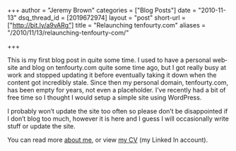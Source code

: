 +++
author = "Jeremy Brown"
categories = ["Blog Posts"]
date = "2010-11-13"
dsq_thread_id = [2019672974]
layout = "post"
short-url = ["http://bit.ly/a9vARg"]
title = "Relaunching tenfourty.com"
aliases = "/2010/11/13/relaunching-tenfourty-com/"

+++

This is my first blog post in quite some time. I used to have a per­sonal web­site and blog on tenfourty.com quite some time ago, but I got really busy at work and stopped updat­ing it before even­tu­ally tak­ing it down when the con­tent got incred­i­bly stale. Since then my per­sonal domain, tenfourty.com, has been empty for years, not even a place­holder. I’ve recently had a bit of free time so I thought I would setup a sim­ple site using WordPress.

I prob­a­bly won’t update the site too often so please don’t be dis­ap­point­ed if I don’t blog too much, how­ever it is here and I guess I will occa­sion­ally write stuff or update the site.

You can read more [about me](/about/), or view [my CV](https://www.linkedin.com/in/tenfourty) (my Linked In account).
